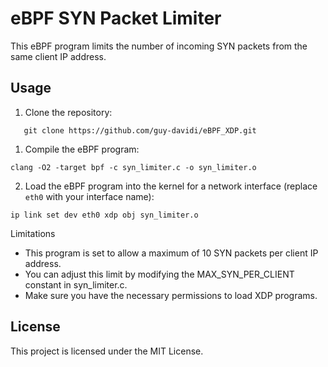 #  eBPF SYN Packet Limiter

This eBPF program limits the number of incoming SYN packets from the same client IP address.

## Usage

1. Clone the repository:

```
   git clone https://github.com/guy-davidi/eBPF_XDP.git
```
1. Compile the eBPF program:

```
clang -O2 -target bpf -c syn_limiter.c -o syn_limiter.o
```
2. Load the eBPF program into the kernel for a network interface (replace `eth0` with your interface name):

```
ip link set dev eth0 xdp obj syn_limiter.o
```
Limitations
- This program is set to allow a maximum of 10 SYN packets per client IP address.
- You can adjust this limit by modifying the MAX_SYN_PER_CLIENT constant in syn_limiter.c.
- Make sure you have the necessary permissions to load XDP programs.

## License
This project is licensed under the MIT License. 
